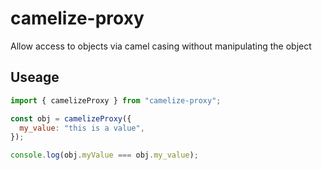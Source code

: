 # camelize-proxy

Allow access to objects via camel casing without manipulating the object

## Useage

```js
import { camelizeProxy } from "camelize-proxy";

const obj = camelizeProxy({
  my_value: "this is a value",
});

console.log(obj.myValue === obj.my_value);
```
